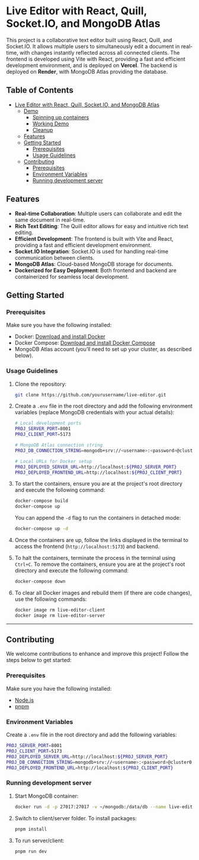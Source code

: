 
# Live Editor with React, Quill, Socket.IO, and MongoDB Atlas

This project is a collaborative text editor built using React, Quill, and Socket.IO. It allows multiple users to simultaneously edit a document in real-time, with changes instantly reflected across all connected clients. The frontend is developed using Vite with React, providing a fast and efficient development environment, and is deployed on **Vercel**. The backend is deployed on **Render**, with MongoDB Atlas providing the database.

## Table of Contents

- [Live Editor with React, Quill, Socket.IO, and MongoDB Atlas](#live-editor-with-react-quill-socketio-and-mongodb-atlas)
  - [Demo](#demo)
      - [Spinning up containers](#spinning-up-containers)
      - [Working Demo](#working-demo)
      - [Cleanup](#cleanup)
  - [Features](#features)
  - [Getting Started](#getting-started)
    - [Prerequisites](#prerequisites)
    - [Usage Guidelines](#usage-guidelines)
  - [Contributing](#contributing)
    - [Prerequisites](#prerequisites-1)
    - [Environment Variables](#environment-variables)
    - [Running development server](#running-development-server)

## Features
- **Real-time Collaboration**: Multiple users can collaborate and edit the same document in real-time.
- **Rich Text Editing**: The Quill editor allows for easy and intuitive rich text editing.
- **Efficient Development**: The frontend is built with Vite and React, providing a fast and efficient development environment.
- **Socket.IO Integration**: Socket.IO is used for handling real-time communication between clients.
- **MongoDB Atlas**: Cloud-based MongoDB storage for documents.
- **Dockerized for Easy Deployment**: Both frontend and backend are containerized for seamless local development.

## Getting Started

### Prerequisites

Make sure you have the following installed:

- Docker: [Download and install Docker](https://docs.docker.com/get-docker/)
- Docker Compose: [Download and install Docker Compose](https://docs.docker.com/compose/install/)
- MongoDB Atlas account (you’ll need to set up your cluster, as described below).

### Usage Guidelines

1. Clone the repository:

   ```bash
   git clone https://github.com/yourusername/live-editor.git
   ```

2. Create a `.env` file in the root directory and add the following environment variables (replace MongoDB credentials with your actual details):

    ```bash
    # Local development ports
    PROJ_SERVER_PORT=8001
    PROJ_CLIENT_PORT=5173

    # MongoDB Atlas connection string
    PROJ_DB_CONNECTION_STRING=mongodb+srv://<username>:<password>@cluster0.mongodb.net/editor-db?retryWrites=true&w=majority

    # Local URLs for Docker setup
    PROJ_DEPLOYED_SERVER_URL=http://localhost:${PROJ_SERVER_PORT}
    PROJ_DEPLOYED_FRONTEND_URL=http://localhost:${PROJ_CLIENT_PORT}
    ```

3. To start the containers, ensure you are at the project's root directory and execute the following command:
    ```bash
    docker-compose build
    docker-compose up
    ```
    You can append the `-d` flag to run the containers in detached mode:
    ```bash
    docker-compose up -d
    ```

4. Once the containers are up, follow the links displayed in the terminal to access the frontend (`http://localhost:5173`) and backend.

5. To halt the containers, terminate the process in the terminal using `Ctrl+C`. To remove the containers, ensure you are at the project's root directory and execute the following command:
    ```bash
    docker-compose down
    ```

6. To clear all Docker images and rebuild them (if there are code changes), use the following commands:
    ```bash
    docker image rm live-editor-client
    docker image rm live-editor-server
    ```

---

## Contributing

We welcome contributions to enhance and improve this project! Follow the steps below to get started:

### Prerequisites

Make sure you have the following installed:

- [Node.js](https://nodejs.org/)
- [pnpm](https://pnpm.io/)

### Environment Variables

Create a `.env` file in the root directory and add the following variables:

```bash
PROJ_SERVER_PORT=8001
PROJ_CLIENT_PORT=5173
PROJ_DEPLOYED_SERVER_URL=http://localhost:${PROJ_SERVER_PORT}
PROJ_DB_CONNECTION_STRING=mongodb+srv://<username>:<password>@cluster0.mongodb.net/editor-db?retryWrites=true&w=majority
PROJ_DEPLOYED_FRONTEND_URL=http://localhost:${PROJ_CLIENT_PORT}
```

### Running development server
1. Start MongoDB container:
   ```bash
   docker run -d -p 27017:27017 -v ~/mongodb:/data/db --name live-editor mongo:7.0.3
   ```
2. Switch to client/server folder. To install packages:
    ```bash
    pnpm install
    ```
3. To run server/client:
    ```bash
    pnpm run dev
    ```

